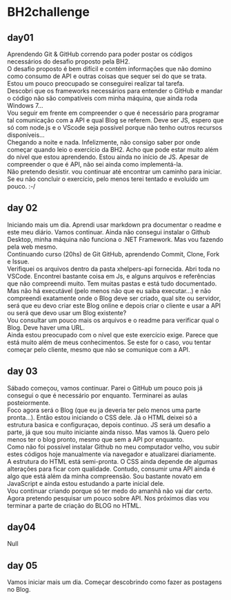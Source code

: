 # BH2challenge
## day01
    
Aprendendo Git & GitHub correndo para poder postar os códigos necessários do desafio proposto pela BH2.  
O desafio proposto é bem difícil e contém informações que não domino como consumo de API e outras coisas que sequer sei do que se trata.  
Estou um pouco preocupado se conseguirei realizar tal tarefa.  
Descobri que os frameworks necessários para entender o GitHub e mandar o código não são compatíveis com minha máquina, que ainda roda Windows 7...  
Vou seguir em frente em compreender o que é necessário para programar tal comunicação com a API e qual Blog se referem. Deve ser JS, espero que só com node.js e o VScode seja possível porque não tenho outros recursos disponíveis...  
Chegando a noite e nada. Infelizmente, não consigo saber por onde começar quando leio o exercício da BH2. Acho que pode estar muito além do nível que estou aprendendo. Estou ainda no início de JS. Apesar de compreender o que é API, não sei ainda como implementá-la.  
Não pretendo desistir. vou continuar até encontrar um caminho para iniciar. Se eu não concluir o exercício, pelo menos terei tentado e evoluído um pouco. :-/

## day 02

Iniciando mais um dia. Aprendi usar markdown pra documentar o readme e este meu diário. Vamos continuar. Ainda não consegui instalar o Github Desktop, minha máquina não funciona o .NET Framework. Mas vou fazendo pela web mesmo.  
Continuando curso (20hs) de Git GitHub, aprendendo Commit, Clone, Fork e Issue.  
Verifiquei os arquivos dentro da pasta xhelpers-api fornecida. Abri toda no VSCode. Encontrei bastante coisa em Js, e alguns arquivos e referências que não compreendi muito. Tem muitas pastas e está tudo documentado. Mas não há executável (pelo menos não que eu saiba executar...) e não compreendi exatamente onde o Blog deve ser criado, qual site ou servidor, será que eu devo criar este Blog online e depois criar o cliente e usar a API ou será que devo usar um Blog existente?  
Vou consultar um pouco mais os arquivos e o readme para verificar qual o Blog. Deve haver uma URL.  
Ainda estou preocupado com o nível que este exercício exige. Parece que está muito além de meus conhecimentos. Se este for o caso, vou tentar começar pelo cliente, mesmo que não se comunique com a API.  

## day 03

Sábado começou, vamos continuar. Parei o GitHub um pouco pois já consegui o que é necessário por enquanto. Terminarei as aulas posteiormente.  
Foco agora será o Blog (que eu ja deveria ter pelo menos uma parte pronta...). Então estou iniciando o CSS dele. Já o HTML deixei só a estrutura basica e configuraçao, depois continuo. JS será um desafio a parte, já que sou muito iniciante ainda nisso. Mas vamos lá. Quero pelo menos ter o blog pronto, mesmo que sem a API por enquanto.  
Como não foi possível instalar Github no meu computador velho, vou subir estes códigos hoje manualmente via navegador e atualizarei diariamente.  
A estrutura do HTML está semi-pronta. O CSS ainda depende de algumas alterações para ficar com qualidade. Contudo, consumir uma API ainda é algo que está além da minha compreensão. Sou bastante novato em JavaScript e ainda estou estudando a parte inicial dele.  
Vou continuar criando porque só ter medo do amanhã não vai dar certo.  
Agora pretendo pesquisar um pouco sobre API. Nos próximos dias vou terminar a parte de criação do BLOG no HTML.  

## day04  

Null  

## day 05  

Vamos iniciar mais um dia. Começar descobrindo como fazer as postagens no Blog.

